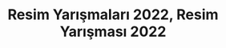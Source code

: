 ---
layout: category
headline: "Resim Yarışması, Resim Yarışmaları"
subline: "Edebiyat yarışmalarının yanında <strong>Resim Yarışması</strong> gibi diğer sanat dallarının yer aldığı yarışmalara da oldukça önem veriyoruz. Genellikle <strong>Resim Yarışması 2021</strong>, <strong>Resim Yarışması 2022</strong> şeklinde aratılan bu yarışmalar için tüm ilgili kayıtları bu sayfada bulabilirsiniz. Okullarda düzenlenen ve yetişkinlerin de katılabileceği <strong>resim yarışmaları</strong> bu sayfada listelenmektedir. 23 Nisan Resim Yarışması, 19 Mayıs Resim Yarışması, 15 Temmuz Yarışması vb. her yıl düzenlenen yarışmalar da uygun olduğunda listede görülecektir."
title: "Resim Yarışmaları 2022, Resim Yarışması 2022"
key: "resim yarışması"
description: "Resim Yarışmaları 2022, Resim Yarışması 2022"
permalink: "resim-yarismalari/"
---